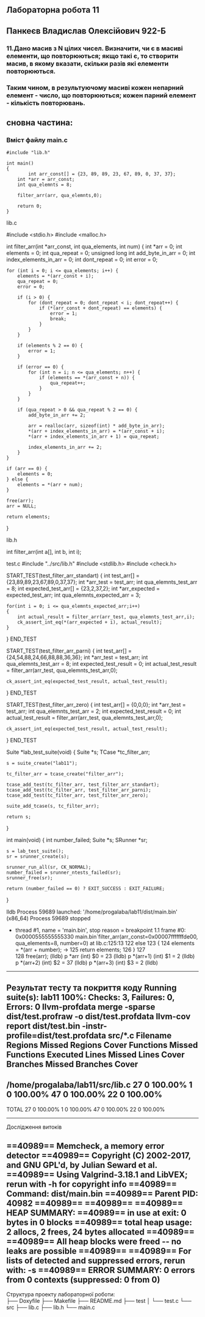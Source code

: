 ## **Лабораторна робота 11**

## **Панкеєв Владислав Олексійович 922-Б**

### 11.Дано масив з N цілих чисел. Визначити, чи є в масиві елементи, що повторюються; якщо такі є, то створити масив, в якому вказати, скільки разів які елементи повторюються. 
### Таким чином, в результуючому масиві кожен непарний елемент - число, що повторюються; кожен парний елемент - кількість повторювань.

## сновна частина:

### **Вміст файлу main.c**
```
#include "lib.h"

int main()
{
    	int arr_const[] = {23, 89, 89, 23, 67, 89, 0, 37, 37};
	int *arr = arr_const;
	int qua_elemnts = 8;
	
	filter_arr(arr, qua_elemnts,0);

    return 0;
}
``` 
lib.c

#include <stdio.h>
#include <malloc.h>

int filter_arr(int *arr_const, int qua_elements, int num)
{
	int *arr = 0;
	int elements = 0;
	int qua_repeat = 0;
	unsigned long int add_byte_in_arr = 0;
	int index_elements_in_arr = 0;
	int dont_repeat = 0;
	int error = 0;

	for (int i = 0; i <= qua_elements; i++) {
		elements = *(arr_const + i);
		qua_repeat = 0;
		error = 0;

		if (i > 0) {
			for (dont_repeat = 0; dont_repeat < i; dont_repeat++) {
				if (*(arr_const + dont_repeat) == elements) {
					error = 1;
					break;
				}
			}
		}

		if (elements % 2 == 0) {
			error = 1;
		}

		if (error == 0) {
			for (int n = i; n <= qua_elements; n++) {
				if (elements == *(arr_const + n)) {
					qua_repeat++;
				}
			}
		}

		if (qua_repeat > 0 && qua_repeat % 2 == 0) {
			add_byte_in_arr += 2;

			arr = realloc(arr, sizeof(int) * add_byte_in_arr);
			*(arr + index_elements_in_arr) = *(arr_const + i);
			*(arr + index_elements_in_arr + 1) = qua_repeat;

			index_elements_in_arr += 2;
		}
	}

	if (arr == 0) {
		elements = 0;
	} else {
		elements = *(arr + num);
	}

	free(arr);
	arr = NULL;

	return elements;
}

lib.h

int filter_arr(int a[], int b, int i);

test.c
#include "../src/lib.h"
#include <stdlib.h>
#include <check.h>

START_TEST(test_filter_arr_standart)
{
	int test_arr[] = {23,89,89,23,67,89,0,37,37};
	int *arr_test = test_arr;
	int qua_elemnts_test_arr = 8; 
	int expected_test_arr[] = {23,2,37,2};
	int *arr_expected = expected_test_arr;
	int qua_elemnts_expected_arr = 3;
	 
	for(int i = 0; i <= qua_elemnts_expected_arr;i++)
	{
		int actual_result = filter_arr(arr_test, qua_elemnts_test_arr,i);
		ck_assert_int_eq(*(arr_expected + i), actual_result);
	}	
}
END_TEST

START_TEST(test_filter_arr_parni)
{
	int test_arr[] = {24,54,88,24,66,88,88,36,36};
	int *arr_test = test_arr;
	int qua_elemnts_test_arr = 8; 
	int expected_test_result = 0;
	int actual_test_result = filter_arr(arr_test, qua_elemnts_test_arr,0);
	
	ck_assert_int_eq(expected_test_result, actual_test_result);		
}
END_TEST

START_TEST(test_filter_arr_zero)
{
	int test_arr[] = {0,0,0};
	int *arr_test = test_arr;
	int qua_elemnts_test_arr = 2; 
	int expected_test_result = 0;
	int actual_test_result = filter_arr(arr_test, qua_elemnts_test_arr,0);
	
	ck_assert_int_eq(expected_test_result, actual_test_result);		
}
END_TEST



Suite *lab_test_suite(void)
{
	Suite *s;
	TCase *tc_filter_arr;

	s = suite_create("lab11");

	tc_filter_arr = tcase_create("filter_arr");

	tcase_add_test(tc_filter_arr, test_filter_arr_standart);
	tcase_add_test(tc_filter_arr, test_filter_arr_parni);
	tcase_add_test(tc_filter_arr, test_filter_arr_zero);

	suite_add_tcase(s, tc_filter_arr);
	
	return s;
}

int main(void)
{
	int number_failed;
	Suite *s;
	SRunner *sr;

	s = lab_test_suite();
	sr = srunner_create(s);

	srunner_run_all(sr, CK_NORMAL);
	number_failed = srunner_ntests_failed(sr);
	srunner_free(sr);

	return (number_failed == 0) ? EXIT_SUCCESS : EXIT_FAILURE;
}

 
lldb
Process 59689 launched: '/home/progalaba/lab11/dist/main.bin' (x86_64)
Process 59689 stopped
* thread #1, name = 'main.bin', stop reason = breakpoint 1.1
    frame #0: 0x0000555555555330 main.bin`filter_arr(arr_const=0x00007fffffffde00, qua_elements=8, number=0) at lib.c:125:13
   122      else
   123      {
   124          elements = *(arr + number);
-> 125          return elements;
   126      }
   127      
   128      free(arr);
(lldb) p *arr
(int) $0 = 23
(lldb) p *(arr+1)
(int) $1 = 2
(lldb) p *(arr+2)
(int) $2 = 37
(lldb) p *(arr+3)
(int) $3 = 2
(lldb) 

----------------------------------------------------------------------------

Результат тесту та покриття коду
Running suite(s): lab11
100%: Checks: 3, Failures: 0, Errors: 0
llvm-profdata merge -sparse dist/test.profraw -o dist/test.profdata
llvm-cov report dist/test.bin -instr-profile=dist/test.profdata src/*.c
Filename                                         Regions    Missed Regions     Cover   Functions  Missed Functions  Executed       Lines      Missed Lines     Cover    Branches   Missed Branches     Cover
------------------------------------------------------------------------------------------------------------------------------------------------------------------------------------------------------------------------------------------------------
/home/progalaba/lab11/src/lib.c          27                 0   100.00%           1                 0   100.00%          47                 0   100.00%          22                 0   100.00%
------------------------------------------------------------------------------------------------------------------------------------------------------------------------------------------------------------------------------------------------------
TOTAL                                                 27                 0   100.00%           1                 0   100.00%          47                 0   100.00%          22                 0   100.00%

----------------------------------------------------------------------------

Дослідження витоків

==40989== Memcheck, a memory error detector
==40989== Copyright (C) 2002-2017, and GNU GPL'd, by Julian Seward et al.
==40989== Using Valgrind-3.18.1 and LibVEX; rerun with -h for copyright info
==40989== Command: dist/main.bin
==40989== Parent PID: 40982
==40989==
==40989==
==40989== HEAP SUMMARY:
==40989==     in use at exit: 0 bytes in 0 blocks
==40989==   total heap usage: 2 allocs, 2 frees, 24 bytes allocated
==40989==
==40989== All heap blocks were freed -- no leaks are possible
==40989==
==40989== For lists of detected and suppressed errors, rerun with: -s
==40989== ERROR SUMMARY: 0 errors from 0 contexts (suppressed: 0 from 0)
----------------------------------------------------------------------------

Структура проекту лабораторної роботи:
   
├── Doxyfile
├── Makefile
├── README.md
├── test
│   └── test.c
└── src
    ├── lib.c
    ├── lib.h
    └── main.c
